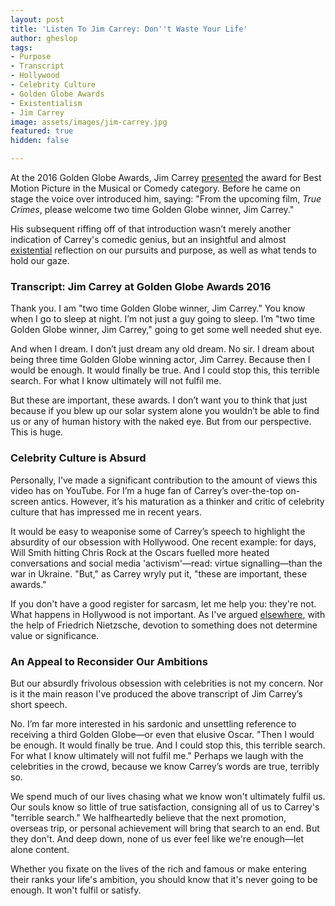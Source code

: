 ```yaml
---
layout: post
title: 'Listen To Jim Carrey: Don''t Waste Your Life'
author: gheslop
tags:
- Purpose
- Transcript
- Hollywood
- Celebrity Culture
- Golden Globe Awards
- Existentialism
- Jim Carrey
image: assets/images/jim-carrey.jpg
featured: true
hidden: false

---
```

At the 2016 Golden Globe Awards, Jim Carrey [presented](https://www.youtube.com/watch?v=a9J8GaeDqVc "YouTube: Golden Globe Awards 2016") the award for Best Motion Picture in the Musical or Comedy category. Before he came on stage the voice over introduced him, saying: "From the upcoming film, _True Crimes_, please welcome two time Golden Globe winner, Jim Carrey."

His subsequent riffing off of that introduction wasn’t merely another indication of Carrey's comedic genius, but an insightful and almost [existential](https://rekindle.co.za/content/2020-07-03-nietzsche "Existentialism and Entertainment") reflection on our pursuits and purpose, as well as what tends to hold our gaze.

### Transcript: Jim Carrey at Golden Globe Awards 2016

Thank you. I am "two time Golden Globe winner, Jim Carrey." You know when I go to sleep at night. I’m not just a guy going to sleep. I’m "two time Golden Globe winner, Jim Carrey," going to get some well needed shut eye.

And when I dream. I don’t just dream any old dream. No sir. I dream about being three time Golden Globe winning actor, Jim Carrey. Because then I would be enough. It would finally be true. And I could stop this, this terrible search. For what I know ultimately will not fulfil me.

But these are important, these awards. I don’t want you to think that just because if you blew up our solar system alone you wouldn’t be able to find us or any of human history with the naked eye. But from our perspective. This is huge.

### Celebrity Culture is Absurd

Personally, I’ve made a significant contribution to the amount of views this video has on YouTube. For I’m a huge fan of Carrey’s over-the-top on-screen antics. However, it’s his maturation as a thinker and critic of celebrity culture that has impressed me in recent years.

It would be easy to weaponise some of Carrey’s speech to highlight the absurdity of our obsession with Hollywood. One recent example: for days, Will Smith hitting Chris Rock at the Oscars fuelled more heated conversations and social media 'activism'—read: virtue signalling—than the war in Ukraine. "But," as Carrey wryly put it, "these are important, these awards."

If you don't have a good register for sarcasm, let me help you: they're not. What happens in Hollywood is not important. As I've argued [elsewhere](https://rekindle.co.za/content/2020-07-17-friedrich-nietzsche "Fridays with Fred"), with the help of Friedrich Nietzsche, devotion to something does not determine value or significance.

### An Appeal to Reconsider Our Ambitions

But our absurdly frivolous obsession with celebrities is not my concern. Nor is it the main reason I've produced the above transcript of Jim Carrey’s short speech.

No. I’m far more interested in his sardonic and unsettling reference to receiving a third Golden Globe—or even that elusive Oscar. "Then I would be enough. It would finally be true. And I could stop this, this terrible search. For what I know ultimately will not fulfil me." Perhaps we laugh with the celebrities in the crowd, because we know Carrey’s words are true, terribly so.

We spend much of our lives chasing what we know won't ultimately fulfil us. Our souls know so little of true satisfaction, consigning all of us to Carrey's "terrible search." We halfheartedly believe that the next promotion, overseas trip, or personal achievement will bring that search to an end. But they don't. And deep down, none of us ever feel like we're enough—let alone content.

Whether you fixate on the lives of the rich and famous or make entering their ranks your life's ambition, you should know that it's never going to be enough. It won't fulfil or satisfy.